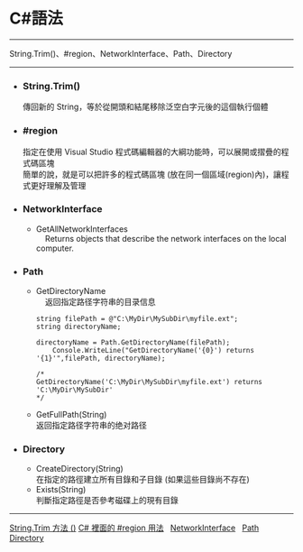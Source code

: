 # C#語法
*****
String.Trim()、#region、NetworkInterface、Path、Directory 
*****
+ ### String.Trim()  
    傳回新的 String，等於從開頭和結尾移除泛空白字元後的這個執行個體  
  
+ ### #region  
    指定在使用 Visual Studio 程式碼編輯器的大綱功能時，可以展開或摺疊的程式碼區塊  
    簡單的說，就是可以把許多的程式碼區塊 (放在同一個區域(region)內)，讓程式更好理解及管理  
    
+ ### NetworkInterface  
	+ GetAllNetworkInterfaces  
    		Returns objects that describe the network interfaces on the local computer.

+ ### Path  
	+ GetDirectoryName  
    		返回指定路径字符串的目录信息  
		```
		string filePath = @"C:\MyDir\MySubDir\myfile.ext";
		string directoryName;

   		directoryName = Path.GetDirectoryName(filePath);
    		Console.WriteLine("GetDirectoryName('{0}') returns '{1}'",filePath, directoryName);
		
		/*
		GetDirectoryName('C:\MyDir\MySubDir\myfile.ext') returns 'C:\MyDir\MySubDir'
		*/
		```  
	+ GetFullPath(String)  
		返回指定路径字符串的绝对路径  
		
	
+ ### Directory  
	+ CreateDirectory(String)  
		在指定的路徑建立所有目錄和子目錄 (如果這些目錄尚不存在)  
	+ Exists(String)  
		判斷指定路徑是否參考磁碟上的現有目錄  


*****
[String.Trim 方法 ()](https://msdn.microsoft.com/zh-tw/library/t97s7bs3(v=vs.80).aspx)  
[C# 裡面的 #region 用法](http://goodlucky.pixnet.net/blog/post/30349716-c%23-%E8%A3%A1%E9%9D%A2%E7%9A%84-%23region-%E7%94%A8%E6%B3%95)  
[NetworkInterface](https://msdn.microsoft.com/en-us/library/system.net.networkinformation.networkinterface(v=vs.110).aspx)  
[Path](https://msdn.microsoft.com/zh-cn/library/system.io.path(v=vs.110).aspx)  
[Directory ](https://msdn.microsoft.com/zh-tw/library/system.io.directory(v=vs.110).aspx)  
